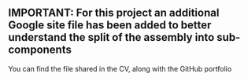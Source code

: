 ## IMPORTANT: For this project an additional Google site file has been added to better understand the split of the assembly into sub-components

You can find the file shared in the CV, along with the GitHub portfolio
